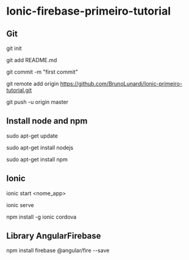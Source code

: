 # Ionic-firebase-primeiro-tutorial

## Git

git init

git add README.md

git commit -m "first commit"

git remote add origin https://github.com/BrunoLunardi/Ionic-primeiro-tutorial.git

git push -u origin master

## Install node and npm

sudo apt-get update

sudo apt-get install nodejs

sudo apt-get install npm

## Ionic

ionic start <nome_app>

ionic serve

npm install -g ionic cordova

## Library AngularFirebase

npm install firebase @angular/fire --save
